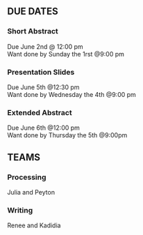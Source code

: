 ## DUE DATES
### Short Abstract
Due June 2nd @ 12:00 pm  
Want done by Sunday the 1rst @9:00 pm  
  
### Presentation Slides
Due June 5th @12:30 pm  
Want done by Wednesday the 4th @9:00 pm  
  
### Extended Abstract  
Due June 6th @12:00 pm  
Want done by Thursday the 5th @9:00pm  

## TEAMS
### Processing
Julia and Peyton  
### Writing
Renee and Kadidia  
